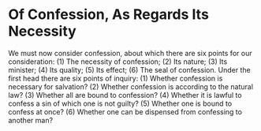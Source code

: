 # Of Confession, As Regards Its Necessity

We must now consider confession, about which there are six points for our consideration: (1) The necessity of confession; (2) Its nature; (3) Its minister; (4) Its quality; (5) Its effect; (6) The seal of confession.  Under the first head there are six points of inquiry:
(1) Whether confession is necessary for salvation?
(2) Whether confession is according to the natural law?
(3) Whether all are bound to confession?
(4) Whether it is lawful to confess a sin of which one is not guilty?
(5) Whether one is bound to confess at once?
(6) Whether one can be dispensed from confessing to another man?